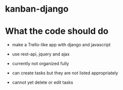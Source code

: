 # kanban-django

# What the code should do
- make a Trello-like app with django and javascript
- use rest-api, jquery and ajax

- currently not organized fully
- can create tasks but they are not listed appropriately
- cannot yet delete or edit tasks
